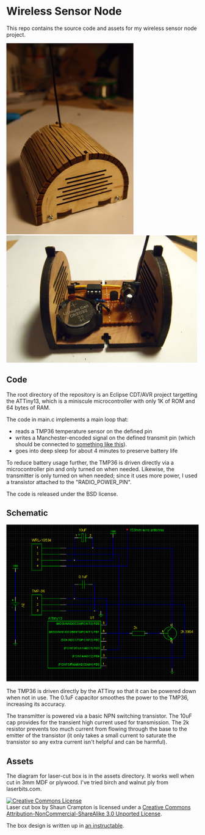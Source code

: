 Wireless Sensor Node
====================

This repo contains the source code and assets for my wireless sensor node 
project.

<img src="https://github.com/fasaxc/WirelessSensorNode/raw/master/assets/box.jpg" width="333" height="500" alt="Completed sensor module">

<img src="https://github.com/fasaxc/WirelessSensorNode/raw/master/assets/node.jpg" width="500" height="333" alt="Completed sensor module">

Code
----

The root directory of the repository is an Eclipse CDT/AVR project targetting
the ATTiny13, which is a miniscule microcontroller with only 1K of ROM and 
64 bytes of RAM.

The code in main.c implements a main loop that:

* reads a TMP36 temperature sensor on the defined pin
* writes a Manchester-encoded signal on the defined transmit pin (which should be connected to <a href="http://www.sparkfun.com/products/10534">something like this</a>).
* goes into deep sleep for about 4 minutes to preserve battery life

To reduce battery usage further, the TMP36 is driven directly via a 
microcontroller pin and only turned on when needed.  Likewise, the transmitter 
is only turned on when needed; since it uses more power, I used a transistor 
attached to the "RADIO_POWER_PIN".

The code is released under the BSD license.

Schematic
---------

<img src="https://github.com/fasaxc/WirelessSensorNode/raw/master/assets/schematic.png" alt="Schematic drawing">

The TMP36 is driven directly by the ATTiny so that it can be powered down when not in use.  The 0.1uF capacitor smoothes the power to the TMP36, increasing its accuracy.

The transmitter is powered via a basic NPN switching transistor.  The 10uF cap provides for the transient high current used for transmission.  The 2k resistor prevents too much current from flowing through the base to the emitter of the transistor (it only takes a small current to saturate the transistor so any extra current isn't helpful and can be harmful).

Assets
------

The diagram for laser-cut box is in the assets directory.  It works well when 
cut in 3mm MDF or plywood.  I've tried birch and walnut ply from laserbits.com.

<a rel="license" href="http://creativecommons.org/licenses/by-nc-sa/3.0/"><img alt="Creative Commons License" style="border-width:0" src="http://i.creativecommons.org/l/by-nc-sa/3.0/88x31.png" /></a><br /><span xmlns:dct="http://purl.org/dc/terms/" href="http://purl.org/dc/dcmitype/StillImage" property="dct:title" rel="dct:type">Laser cut box</span> by <span xmlns:cc="http://creativecommons.org/ns#" property="cc:attributionName">Shaun Crampton</span> is licensed under a <a rel="license" href="http://creativecommons.org/licenses/by-nc-sa/3.0/">Creative Commons Attribution-NonCommercial-ShareAlike 3.0 Unported License</a>.

The box design is written up in <a href="http://www.instructables.com/id/Laser-cut-enclosure-with-living-hinge-lid/">an instructable</a>.
